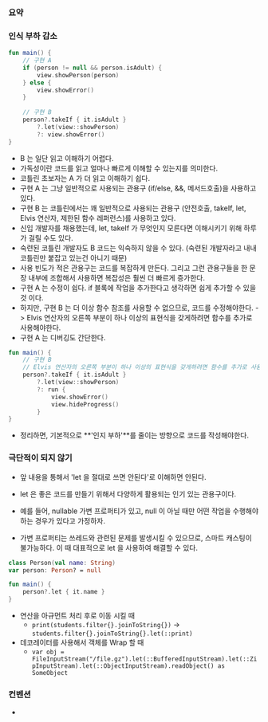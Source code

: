 ### 요약

### 인식 부하 감소
```kotlin
fun main() {
    // 구현 A
    if (person != null && person.isAdult) {
        view.showPerson(person)
    } else {
        view.showError()
    }
    
    // 구현 B
    person?.takeIf { it.isAdult }
        ?.let(view::showPerson)
        ?: view.showError()
}
```

* B 는 일단 읽고 이해하기 어렵다.
* 가독성이란 코드를 읽고 얼마나 빠르게 이해할 수 있는지를 의미한다.
* 코틀린 초보자는 A 가 더 읽고 이해하기 쉽다.
* 구현 A 는 그냥 일반적으로 사용되는 관용구 (if/else, &&, 메서드호출)을 사용하고 있다.
* 구현 B 는 코틀린에서는 꽤 일반적으로 사용되는 관용구 (안전호출, takeIf, let, Elvis 연산자, 제한된 함수 레퍼런스)를 사용하고 있다.
* 신입 개발자를 채용했는데, let, takeIf 가 무엇인지 모른다면 이해시키기 위해 하루가 걸릴 수도 있다.
* 숙련된 코틀린 개발자도 B 코드는 익숙하지 않을 수 있다. (숙련된 개발자라고 내내 코틀린만 붙잡고 있는건 아니기 때문)
* 사용 빈도가 적은 관용구는 코드를 복잡하게 만든다. 그리고 그런 관용구들을 한 문장 내부에 조합해서 사용하면 복잡성은 훨씬 더 빠르게 증가한다.
* 구현 A 는 수정이 쉽다. if 블록에 작업을 추가한다고 생각하면 쉽게 추가할 수 있을 것 이다.
* 하지만, 구현 B 는 더 이상 함수 참조를 사용할 수 없으므로, 코드를 수정해야한다. -> Elvis 연산자의 오른쪽 부분이 하나 이상의 표현식을 갖게하려면 함수를 추가로 사용해야한다.
* 구현 A 는 디버깅도 간단한다.

```kotlin
fun main() {
    // 구현 B
    // Elvis 연산자의 오른쪽 부분이 하나 이상의 표현식을 갖게하려면 함수를 추가로 사용해야한다.
    person?.takeIf { it.isAdult }
        ?.let(view::showPerson)
        ?: run {
            view.showError()
            view.hideProgress()
        }
}
```

* 정리하면, 기본적으로 **'인지 부하'**를 줄이는 방향으로 코드를 작성해야한다.

### 극단적이 되지 않기
* 앞 내용을 통해서 'let 을 절대로 쓰면 안된다'로 이해하면 안된다.
* let 은 좋은 코드를 만들기 위해서 다양하게 활용되는 인기 있는 관용구이다.
* 예를 들어, nullable 가변 프로퍼티가 있고, null 이 아닐 때만 어떤 작업을 수행해야 하는 경우가 있다고 가정하자.

* 가변 프로퍼티는 쓰레드와 관련된 문제를 발생시킬 수 있으므로, 스마트 캐스팅이 불가능하다. 이 때 대표적으로 let 을 사용하여 해결할 수 있다.

```kotlin
class Person(val name: String)
var person: Person? = null

fun main() {
    person?.let { it.name }
}
```

* 연산을 아규먼트 처리 후로 이동 시킬 때 
  * ```print(students.filter{}.joinToString{})``` -> ```students.filter{}.joinToString{}.let(::print)```
* 데코레이터를 사용해서 객체를 Wrap 할 때
  * ```var obj = FileInputStream("/file.gz").let(::BufferedInputStream).let(::ZipInputStream).let(::ObjectInputStream).readObject() as SomeObject```

### 컨벤션
* 
